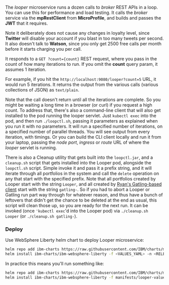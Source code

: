 <!--
       Copyright 2017-2020 IBM Corp All Rights Reserved
       Copyright 2021-2024 Kyndryl, All Rights Reserved

   Licensed under the Apache License, Version 2.0 (the "License");
   you may not use this file except in compliance with the License.
   You may obtain a copy of the License at

       http://www.apache.org/licenses/LICENSE-2.0

   Unless required by applicable law or agreed to in writing, software
   distributed under the License is distributed on an "AS IS" BASIS,
   WITHOUT WARRANTIES OR CONDITIONS OF ANY KIND, either express or implied.
   See the License for the specific language governing permissions and
   limitations under the License.
-->


The *looper* microservice runs a dozen calls to *broker* REST APIs in a loop.  You can use this for
performance and load testing.  It calls the *broker* service via the **mpRestClient** from
**MicroProfile**, and builds and passes the **JWT** that it requires.

Note it deliberately does not cause any changes in loyalty level, since **Twitter** will disable your
account if you blast in too many tweets per second.  It also doesn't talk to **Watson**, since you only
get 2500 free calls per month before it starts charging you per call.

It responds to a `GET ?count={count}` REST request, where you pass in the count of how many iterations
to run.  If you omit the **count** query param, it assumes 1 iteration.

For example, if you hit the `http://localhost:9080/looper?count=5` URL, it would run 5 iterations.  It
returns the output from the various calls (various collections of JSON) as `text/plain`.

Note that the call doesn't return until all the iterations are complete.  So you might be waiting a
long time in a browser (or curl) if you request a high count.  To address that, there's also a
command-line client that will also get installed to the pod running the looper servlet.  Just
`kubectl exec` into the pod, and then run `./loopctl.sh`, passing it parameters as explained when you
run it with no parameters.  It will run a specified number of iterations, on a specified number of
parallel threads.  You will see output from every iteration, with timings.  Or you can build the
CLI client locally and run it from your laptop, passing the *node port*, *ingress* or *route* URL of
where the *looper* servlet is running.

There is also a Cleanup utility that gets built into the `loopctl.jar`, and a `cleanup.sh` script that
gets installed into the Looper pod, alongside the `loopctl.sh` script.  Simple invoke it and pass it a
prefix string, and it will iterate through all portfolios in the system and call the `delete` operation
on any that start with the specified prefix.  Note that all portfolios created by Looper start with the
string `Looper`, and all created by [Ryan's Gatling-based client](https://github.com/rtclauss/loopr)
start with the string `gatling-`.  So if you had to abort a Looper or Gatling run part way through for
whatever reason, and thus have a bunch of leftovers that didn't get the chance to be deleted at the end
as usual, this script will clean those up, so you are ready for the next run.  It can be invoked (once
`'kubectl exec`'d into the Looper pod) via `./cleanup.sh Looper` (or `./cleanup.sh gatling-`).

### Deploy

Use WebSphere Liberty helm chart to deploy Looper microservice:
```bash
helm repo add ibm-charts https://raw.githubusercontent.com/IBM/charts/master/repo/stable/
helm install ibm-charts/ibm-websphere-liberty -f <VALUES_YAML> -n <RELEASE_NAME> --tls
```

In practice this means you'll run something like:
```bash
helm repo add ibm-charts https://raw.githubusercontent.com/IBM/charts/master/repo/stable/
helm install ibm-charts/ibm-websphere-liberty -f manifests/looper-values.yaml -n looper --namespace stock-trader --tls
```
